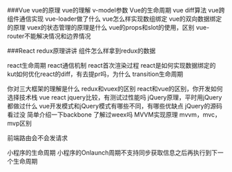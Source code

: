###Vue
vue的原理
vue的理解
v-model参数
Vue的生命周期
vue diff算法
vue跨组件通信实现
vue-loader做了什么
vue怎么样实现数组绑定
vue的双向数据绑定的原理
vuex的状态管理的原理是什么
vue的props和slot的使用，区别
vue-router不能解决情况和边界情况

###React
redux原理讲讲
组件怎么样拿到redux的数据

react生命周期
react通信机制
react首次渲染过程
react是如何实现数据绑定的
kut如何优化react的diff，有去提pr吗，为什么
transition生命周期

你对三大框架的理解是什么
redux和vuex的区别
react和vue的区别，你开发如何选择技术栈
vue react jquery比较，有测试过性能吗
jQuery原理，平时用jQuery都做过什么
vue开发模式和jQuery模式有哪些不同，有哪些优缺点
jQuery的源码看过没
简单介绍一下backbone
了解过weex吗
MVVM实现原理
mvvm，mvc，mvp区别

前端路由会不会发请求

小程序的生命周期
小程序的Onlaunch周期不支持同步获取信息之后再执行到下一个生命周期
